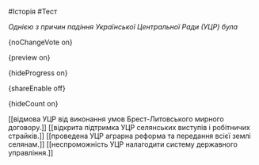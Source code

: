 #Історія #Тест

*Однією з причин падіння Української Центральної Ради (УЦР) була*

{noChangeVote on}

{preview on}

{hideProgress on}

{shareEnable off}

{hideCount on}

[[відмова УЦР від виконання умов Брест-Литовського мирного договору.]]
[[відкрита підтримка УЦР селянських виступів і робітничих страйків.]]
[[проведена УЦР аграрна реформа та передання всієї землі селянам.]]
[[неспроможність УЦР налагодити систему державного управління.]]
